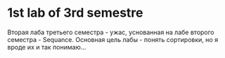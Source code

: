 # 1st lab of 3rd semestre
Вторая лаба третьего семестра - ужас, уснованная на лабе второго семестра  - Sequance.
Основная цель лабы - понять сортировки, но я вроде их и так понимаю...
